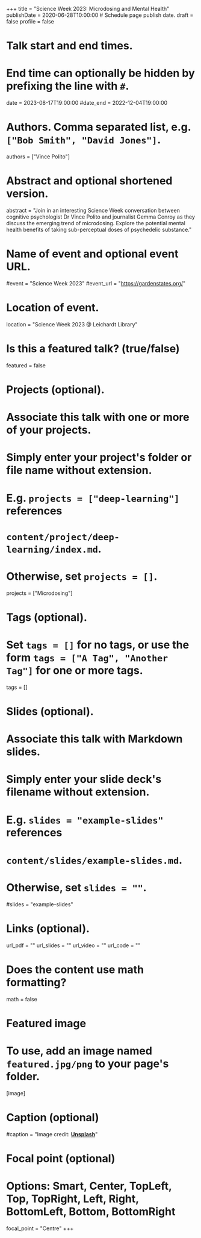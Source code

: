 +++
title = "Science Week 2023: Microdosing and Mental Health"
publishDate = 2020-06-28T10:00:00  # Schedule page publish date.
draft = false
profile = false

# Talk start and end times.
#   End time can optionally be hidden by prefixing the line with `#`.
date = 2023-08-17T19:00:00
#date_end = 2022-12-04T19:00:00

# Authors. Comma separated list, e.g. `["Bob Smith", "David Jones"]`.
authors = ["Vince Polito"]

# Abstract and optional shortened version.
abstract = "Join in an interesting Science Week conversation between cognitive psychologist Dr Vince Polito and journalist Gemma Conroy as they discuss the emerging trend of microdosing. Explore the potential mental health benefits of taking sub-perceptual doses of psychedelic substance."

# Name of event and optional event URL.
#event = "Science Week 2023"
#event_url = "https://gardenstates.org/"

# Location of event.
location = "Science Week 2023 @ Leichardt Library"

# Is this a featured talk? (true/false)
featured = false

# Projects (optional).
#   Associate this talk with one or more of your projects.
#   Simply enter your project's folder or file name without extension.
#   E.g. `projects = ["deep-learning"]` references 
#   `content/project/deep-learning/index.md`.
#   Otherwise, set `projects = []`.
projects = ["Microdosing"]

# Tags (optional).
#   Set `tags = []` for no tags, or use the form `tags = ["A Tag", "Another Tag"]` for one or more tags.
tags = []

# Slides (optional).
#   Associate this talk with Markdown slides.
#   Simply enter your slide deck's filename without extension.
#   E.g. `slides = "example-slides"` references 
#   `content/slides/example-slides.md`.
#   Otherwise, set `slides = ""`.
#slides = "example-slides"

# Links (optional).
url_pdf = ""
url_slides = ""
url_video = ""
url_code = ""

# Does the content use math formatting?
math = false

# Featured image
# To use, add an image named `featured.jpg/png` to your page's folder. 
[image]
  # Caption (optional)
  #caption = "Image credit: [**Unsplash**](https://unsplash.com/photos/bzdhc5b3Bxs)"

  # Focal point (optional)
  # Options: Smart, Center, TopLeft, Top, TopRight, Left, Right, BottomLeft, Bottom, BottomRight
  focal_point = "Centre"
+++

